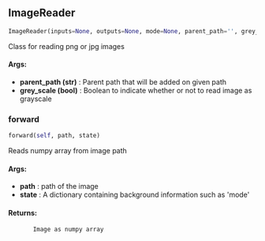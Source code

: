 ## ImageReader
```python
ImageReader(inputs=None, outputs=None, mode=None, parent_path='', grey_scale=False)
```
Class for reading png or jpg images

#### Args:

* **parent_path (str)** :  Parent path that will be added on given path
* **grey_scale (bool)** :  Boolean to indicate whether or not to read image as grayscale    

### forward
```python
forward(self, path, state)
```
Reads numpy array from image path

#### Args:

* **path** :  path of the image
* **state** :  A dictionary containing background information such as 'mode'

#### Returns:
           Image as numpy array        